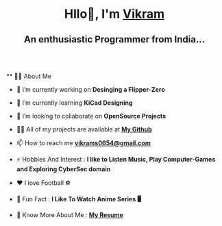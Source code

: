 <h1 style="font-weight:bold;" align="center">Hllo👻, I'm     <a href="https://Gouenjix.github.io/my-portfolio/"> Vikram</a> </h1>
<h2 align="center">An enthusiastic Programmer from India...  </h2>
</br>
</br>

<div>
  
** 🙋‍♂️ About Me

- 🔭 I’m currently working on **Desinging a Flipper-Zero**

- 🌱 I’m currently learning **KiCad Designing**
  
- 👯 I’m looking to collaborate on **OpenSource Projects**
  
- 👨‍💻 All of my projects are available at **[My Github](https://github.com/Gouenjix)**

- 📫 How to reach me **vikrams0654@gmail.com**

- ⚡ Hobbies And Interest :  **I like to Listen Music, Play Computer-Games and Exploring CyberSec domain**

- ❤️ I love Football ⚽

- 🌛 Fun Fact :  **I Like To Watch Anime Series 🖥️**

- 📓 Know More About Me : **[My Resume](   )**
  

